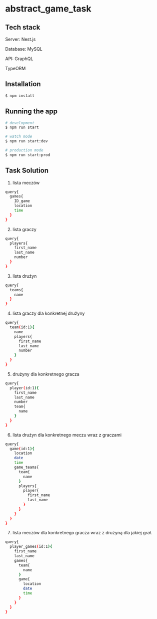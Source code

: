 # abstract_game_task

## Tech stack

Server: Nest.js

Database: MySQL

API: GraphQL

TypeORM

## Installation

```bash
$ npm install
```

## Running the app

```bash
# development
$ npm run start

# watch mode
$ npm run start:dev

# production mode
$ npm run start:prod
```

## Task Solution

1. lista meczów

```bash
query{
  games{
    ID_game
    location
    time
  }
}
```

2. lista graczy

```bash
query{
  players{
    first_name
    last_name
    number
  }
}
```

3. lista drużyn

```bash
query{
  teams{
    name
  }
}
```

4. lista graczy dla konkretnej drużyny

```bash
query{
  team(id:1){
    name
    players{
      first_name
      last_name
      number
    }
  }
}
```

5. drużyny dla konkretnego gracza

```bash
query{
  player(id:1){
    first_name
    last_name
    number
    team{
      name
    }
  }
}
```

6. lista drużyn dla konkretnego meczu wraz z graczami

```bash
query{
  game(id:1){
    location
    date
    time
    game_teams{
      team{
        name
      }
      players{
        player{
          first_name
          last_name
        }
      }
    }
  }
}
```

7. lista meczów dla konkretnego gracza wraz z drużyną dla jakiej grał.

```bash
query{
  player_games(id:1){
    first_name
    last_name
    games{
      team{
        name
      }
      game{
        location
        date
        time
      }
    }
  }
}
```
